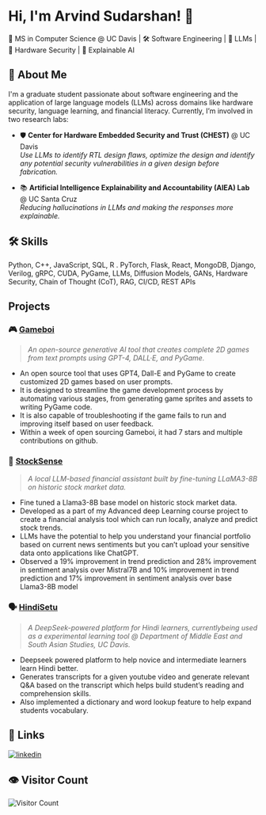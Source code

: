 
# Hi, I'm Arvind Sudarshan! 👋

🚀 MS in Computer Science @ UC Davis | 🛠️ Software Engineering | 🧠 LLMs | 🔐 Hardware Security | 🧩 Explainable AI 
## 🌟 About Me

I'm a graduate student passionate about software engineering and the application of large language models (LLMs) across domains like hardware security, language learning, and financial literacy. Currently, I’m involved in two research labs:

- 🛡️ **Center for Hardware Embedded Security and Trust (CHEST)** @ UC Davis  
  *Use LLMs to identify RTL design flaws, optimize the design and identify any potential security vulnerabilities in a given design before fabrication.*

- 📚 **Artificial Intelligence Explainability and Accountability (AIEA) Lab** @ UC Santa Cruz  
  *Reducing hallucinations in LLMs and making the responses more explainable.*

## 🛠 Skills

Python, C++, JavaScript, SQL, R . PyTorch, Flask, React, MongoDB, Django, Verilog, gRPC, CUDA, PyGame, LLMs, Diffusion Models, GANs, Hardware Security, Chain of Thought (CoT), RAG, CI/CD, REST APIs



## Projects

### 🎮 [Gameboi](https://tinyurl.com/gameboiz) 
> *An open-source generative AI tool that creates complete 2D games from text prompts using GPT-4, DALL·E, and PyGame.*
- An open source tool that uses GPT4, Dall-E and PyGame to create customized 2D games based on user prompts. 
- It is designed to streamline the game development process by automating various stages, from generating game sprites and assets to writing PyGame code.
- It is also capable of troubleshooting if the game fails to run and improving itself based on user feedback. 
- Within a week of open sourcing Gameboi, it had 7 stars and multiple contributions on github. 


### 🧠 [StockSense](https://tinyurl.com/stocksenseplus)
> *A local LLM-based financial assistant built by fine-tuning LLaMA3-8B on historic stock market data.*
- Fine tuned a Llama3-8B base model on historic stock market data. 
- Developed as a part of my Advanced deep Learning course project to create a financial analysis tool which can run locally, analyze and predict stock trends. 
- LLMs have the potential to help you understand your financial portfolio based on current news sentiments but you can’t upload your sensitive data onto applications like ChatGPT.  
- Observed a 19% improvement in trend prediction and 28% improvement in sentiment analysis over Mistral7B and 10% improvement in trend prediction and 17% improvement in sentiment analysis over base Llama3-8B model

### 🗣️ [HindiSetu](https://github.com/xf4c70r/hindi-learning-assistant) 
> *A DeepSeek-powered platform for Hindi learners, currentlybeing used as a experimental learning tool @ Department of Middle East and South Asian Studies, UC Davis.*
- Deepseek powered platform to help novice and intermediate learners learn Hindi better. 
- Generates transcripts for a given youtube video and generate relevant Q&A based on the transcript which helps build student’s reading and  comprehension skills.
- Also implemented a dictionary and word lookup feature to help expand students vocabulary. 

## 🔗 Links

[![linkedin](https://img.shields.io/badge/linkedin-0A66C2?style=for-the-badge&logo=linkedin&logoColor=white)](https://www.linkedin.com/in/arvind2848b41b5/)

##  👁️ Visitor Count

![Visitor Count](https://visitor-badge.laobi.icu/badge?page_id=xf4c70r.xf4c70r)
